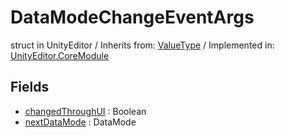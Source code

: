 # DataModeChangeEventArgs
struct in UnityEditor
 / Inherits from: <a href="https://docs.unity3d.com/6000.0/Documentation/ScriptReference/ValueType.html">ValueType</a> / Implemented in: <a href="https://docs.unity3d.com/6000.0/Documentation/ScriptReference/UnityEditor.CoreModule.html">UnityEditor.CoreModule</a>

## Fields
- <a href="https://docs.unity3d.com/6000.0/Documentation/ScriptReference/DataModeChangeEventArgs-changedThroughUI.html">changedThroughUI</a> : Boolean
- <a href="https://docs.unity3d.com/6000.0/Documentation/ScriptReference/DataModeChangeEventArgs-nextDataMode.html">nextDataMode</a> : DataMode
